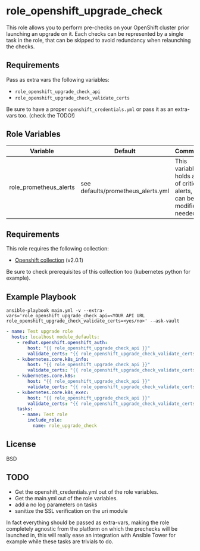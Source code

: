 
 role_openshift_upgrade_check
=========

This role allows you to perform pre-checks on your OpenShift cluster prior launching an upgrade on it. Each checks can be represented by a single task in the role, that can be skipped to avoid redundancy when relaunching the checks.



Requirements
------------
Pass as extra vars the following variables:
 - `role_openshift_upgrade_check_api`
 - `role_openshift_upgrade_check_validate_certs`

Be sure to have a proper `openshift_credentials.yml` or pass it as an extra-vars too. (check the TODO!)

Role Variables
--------------

| Variable | Default | Comments | Examples |
|----------|---------|----------|----------|
|role_prometheus_alerts| see defaults/prometheus_alerts.yml | This variable holds a list of critical alerts, that can be modified if needed | see defaults/prometheus_alerts.yml


Requirements
------------
This role requires the following collection:
 - [Openshift collection](https://console.redhat.com/ansible/automation-hub/repo/published/redhat/openshift) (v2.0.1)
 
Be sure to check prerequisites of this collection too (kubernetes python for example).

Example Playbook
----------------
```
ansible-playbook main.yml -v --extra-vars='role_openshift_upgrade_check_api=<YOUR API URL role_openshift_upgrade_check_validate_certs=<yes/no>' --ask-vault
```


```yaml
- name: Test upgrade role
  hosts: localhost module_defaults:
    - redhat.openshift.openshift_auth:
        host: "{{ role_openshift_upgrade_check_api }}"
        validate_certs: "{{ role_openshift_upgrade_check_validate_certs }}"  
    - kubernetes.core.k8s_info:
        host: "{{ role_openshift_upgrade_check_api }}"
        validate_certs: "{{ role_openshift_upgrade_check_validate_certs }}"  
    - kubernetes.core.k8s: 
        host: "{{ role_openshift_upgrade_check_api }}" 
        validate_certs: "{{ role_openshift_upgrade_check_validate_certs }}"  
    - kubernetes.core.k8s_exec: 
        host: "{{ role_openshift_upgrade_check_api }}" 
        validate_certs: "{{ role_openshift_upgrade_check_validate_certs }}" 
    tasks: 
      - name: Test role 
        include_role: 
          name: role_upgrade_check
```

License
-------

BSD

TODO
-------

- Get the openshift_credentials.yml out of the role variables.
- Get the main.yml out of the role variables.
- add a no log parameters on tasks
- sanitize the SSL verification on the uri module

In fact everything should be passed as extra-vars, making the role completely agnostic from the platform on which the prechecks will be launched in, this will really ease an integration with Ansible Tower for example while these tasks are trivials to do.
